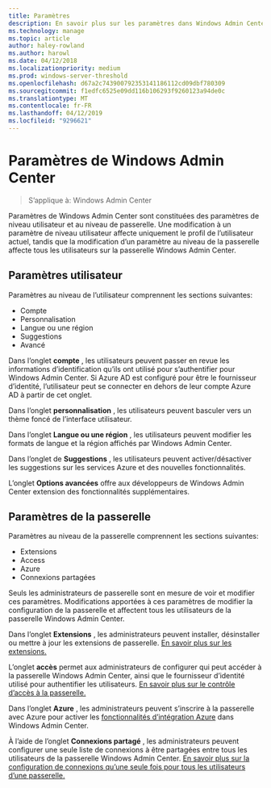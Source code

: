 ```yaml
---
title: Paramètres
description: En savoir plus sur les paramètres dans Windows Admin Center (projet Honolulu). Paramètres utilisateur permettent aux utilisateurs de modifier leur langue/région et les autres préférences. Paramètres de la passerelle permettent aux administrateurs de configurer la passerelle.
ms.technology: manage
ms.topic: article
author: haley-rowland
ms.author: harowl
ms.date: 04/12/2018
ms.localizationpriority: medium
ms.prod: windows-server-threshold
ms.openlocfilehash: d67a2c743900792353141186112cd09dbf780309
ms.sourcegitcommit: f1edfc6525e09dd116b106293f9260123a94de0c
ms.translationtype: MT
ms.contentlocale: fr-FR
ms.lasthandoff: 04/12/2019
ms.locfileid: "9296621"
---
```

# Paramètres de Windows Admin Center

> S’applique à: Windows Admin Center

Paramètres de Windows Admin Center sont constituées des paramètres de niveau utilisateur et au niveau de passerelle. Une modification à un paramètre de niveau utilisateur affecte uniquement le profil de l’utilisateur actuel, tandis que la modification d’un paramètre au niveau de la passerelle affecte tous les utilisateurs sur la passerelle Windows Admin Center.

## Paramètres utilisateur

Paramètres au niveau de l’utilisateur comprennent les sections suivantes:

- Compte
- Personnalisation
- Langue ou une région
- Suggestions
- Avancé

Dans l’onglet **compte** , les utilisateurs peuvent passer en revue les informations d’identification qu’ils ont utilisé pour s’authentifier pour Windows Admin Center. Si Azure AD est configuré pour être le fournisseur d’identité, l’utilisateur peut se connecter en dehors de leur compte Azure AD à partir de cet onglet.

Dans l’onglet **personnalisation** , les utilisateurs peuvent basculer vers un thème foncé de l’interface utilisateur.

Dans l’onglet **Langue ou une région** , les utilisateurs peuvent modifier les formats de langue et la région affichés par Windows Admin Center.

Dans l’onglet de **Suggestions** , les utilisateurs peuvent activer/désactiver les suggestions sur les services Azure et des nouvelles fonctionnalités.

L’onglet **Options avancées** offre aux développeurs de Windows Admin Center extension des fonctionnalités supplémentaires.

## Paramètres de la passerelle

Paramètres au niveau de la passerelle comprennent les sections suivantes:

- Extensions
- Access
- Azure
- Connexions partagées

Seuls les administrateurs de passerelle sont en mesure de voir et modifier ces paramètres. Modifications apportées à ces paramètres de modifier la configuration de la passerelle et affectent tous les utilisateurs de la passerelle Windows Admin Center.

Dans l’onglet **Extensions** , les administrateurs peuvent installer, désinstaller ou mettre à jour les extensions de passerelle. [En savoir plus sur les extensions.](using-extensions.md)

L’onglet **accès** permet aux administrateurs de configurer qui peut accéder à la passerelle Windows Admin Center, ainsi que le fournisseur d’identité utilisé pour authentifier les utilisateurs. [En savoir plus sur le contrôle d’accès à la passerelle.](user-access-control.md)

Dans l’onglet **Azure** , les administrateurs peuvent s’inscrire à la passerelle avec Azure pour activer les [fonctionnalités d’intégration Azure](azure-integration.md) dans Windows Admin Center.

À l’aide de l’onglet **Connexions partagé** , les administrateurs peuvent configurer une seule liste de connexions à être partagées entre tous les utilisateurs de la passerelle Windows Admin Center. [En savoir plus sur la configuration de connexions qu’une seule fois pour tous les utilisateurs d’une passerelle.](shared-connections.md)